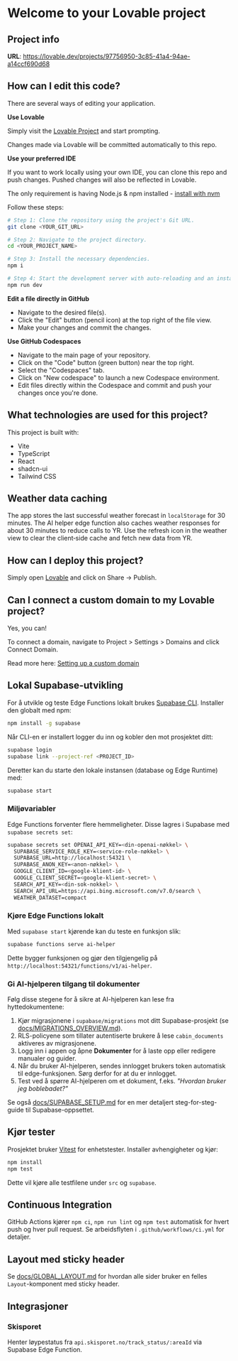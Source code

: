 # Welcome to your Lovable project

## Project info

**URL**: https://lovable.dev/projects/97756950-3c85-41a4-94ae-a14ccf690d68

## How can I edit this code?

There are several ways of editing your application.

**Use Lovable**

Simply visit the [Lovable Project](https://lovable.dev/projects/97756950-3c85-41a4-94ae-a14ccf690d68) and start prompting.

Changes made via Lovable will be committed automatically to this repo.

**Use your preferred IDE**

If you want to work locally using your own IDE, you can clone this repo and push changes. Pushed changes will also be reflected in Lovable.

The only requirement is having Node.js & npm installed - [install with nvm](https://github.com/nvm-sh/nvm#installing-and-updating)

Follow these steps:

```sh
# Step 1: Clone the repository using the project's Git URL.
git clone <YOUR_GIT_URL>

# Step 2: Navigate to the project directory.
cd <YOUR_PROJECT_NAME>

# Step 3: Install the necessary dependencies.
npm i

# Step 4: Start the development server with auto-reloading and an instant preview.
npm run dev
```

**Edit a file directly in GitHub**

- Navigate to the desired file(s).
- Click the "Edit" button (pencil icon) at the top right of the file view.
- Make your changes and commit the changes.

**Use GitHub Codespaces**

- Navigate to the main page of your repository.
- Click on the "Code" button (green button) near the top right.
- Select the "Codespaces" tab.
- Click on "New codespace" to launch a new Codespace environment.
- Edit files directly within the Codespace and commit and push your changes once you're done.

## What technologies are used for this project?

This project is built with:

- Vite
- TypeScript
- React
- shadcn-ui
- Tailwind CSS

## Weather data caching

The app stores the last successful weather forecast in `localStorage` for 30 minutes.
The AI helper edge function also caches weather responses for about 30 minutes to reduce calls to YR.
Use the refresh icon in the weather view to clear the client‑side cache and fetch new data from YR.

## How can I deploy this project?

Simply open [Lovable](https://lovable.dev/projects/97756950-3c85-41a4-94ae-a14ccf690d68) and click on Share -> Publish.

## Can I connect a custom domain to my Lovable project?

Yes, you can!

To connect a domain, navigate to Project > Settings > Domains and click Connect Domain.

Read more here: [Setting up a custom domain](https://docs.lovable.dev/tips-tricks/custom-domain#step-by-step-guide)

## Lokal Supabase-utvikling

For å utvikle og teste Edge Functions lokalt brukes [Supabase CLI](https://supabase.com/docs/guides/cli). Installer den globalt med npm:

```sh
npm install -g supabase
```

Når CLI-en er installert logger du inn og kobler den mot prosjektet ditt:

```sh
supabase login
supabase link --project-ref <PROJECT_ID>
```

Deretter kan du starte den lokale instansen (database og Edge Runtime) med:

```sh
supabase start
```

### Miljøvariabler

Edge Functions forventer flere hemmeligheter. Disse lagres i Supabase med `supabase secrets set`:

```sh
supabase secrets set OPENAI_API_KEY=<din-openai-nøkkel> \
  SUPABASE_SERVICE_ROLE_KEY=<service-role-nøkkel> \
  SUPABASE_URL=http://localhost:54321 \
  SUPABASE_ANON_KEY=<anon-nøkkel> \
  GOOGLE_CLIENT_ID=<google-klient-id> \
  GOOGLE_CLIENT_SECRET=<google-klient-secret> \
  SEARCH_API_KEY=<din-sok-nokkel> \
  SEARCH_API_URL=https://api.bing.microsoft.com/v7.0/search \
  WEATHER_DATASET=compact
```

### Kjøre Edge Functions lokalt

Med `supabase start` kjørende kan du teste en funksjon slik:

```sh
supabase functions serve ai-helper
```

Dette bygger funksjonen og gjør den tilgjengelig på `http://localhost:54321/functions/v1/ai-helper`.

### Gi AI-hjelperen tilgang til dokumenter

Følg disse stegene for å sikre at AI-hjelperen kan lese fra hyttedokumentene:

1. Kjør migrasjonene i `supabase/migrations` mot ditt Supabase-prosjekt (se [docs/MIGRATIONS_OVERVIEW.md](docs/MIGRATIONS_OVERVIEW.md)).
2. RLS-policyene som tillater autentiserte brukere å lese `cabin_documents` aktiveres av migrasjonene.
3. Logg inn i appen og åpne **Dokumenter** for å laste opp eller redigere manualer og guider.
4. Når du bruker AI-hjelperen, sendes innlogget brukers token automatisk til edge-funksjonen. Sørg derfor for at du er innlogget.
5. Test ved å spørre AI-hjelperen om et dokument, f.eks. _"Hvordan bruker jeg boblebadet?"_

Se også [docs/SUPABASE_SETUP.md](docs/SUPABASE_SETUP.md) for en mer detaljert
steg-for-steg-guide til Supabase-oppsettet.

## Kjør tester

Prosjektet bruker [Vitest](https://vitest.dev/) for enhets­t­ester. Installer avhengigheter og kjør:

```sh
npm install
npm test
```

Dette vil kjøre alle testfilene under `src` og `supabase`.

## Continuous Integration

GitHub Actions kjører `npm ci`, `npm run lint` og `npm test` automatisk for
hvert push og hver pull request. Se arbeidsflyten i
`.github/workflows/ci.yml` for detaljer.

## Layout med sticky header

Se [docs/GLOBAL_LAYOUT.md](docs/GLOBAL_LAYOUT.md) for hvordan alle sider bruker en felles `Layout`-komponent med sticky header.

## Integrasjoner

### Skisporet
Henter løypestatus fra `api.skisporet.no/track_status/:areaId` via Supabase Edge Function.
